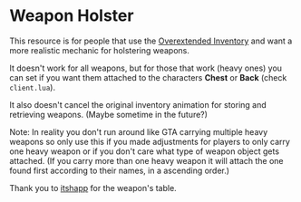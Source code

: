 # Weapon Holster
This resource is for people that use the [Overextended Inventory](https://github.com/overextended/ox_inventory) and want a more realistic mechanic for holstering weapons.

It doesn't work for all weapons, but for those that work (heavy ones) you can set if you want them attached to the characters **Chest** or **Back** (check `client.lua`).

It also doesn't cancel the original inventory animation for storing and retrieving weapons. (Maybe sometime in the future?)

Note: In reality you don't run around like GTA carrying multiple heavy weapons so only use this if you made adjustments for players to only carry one heavy weapon or if you don't care what type of weapon object gets attached. (If you carry more than one heavy weapon it will attach the one found first according to their names, in a ascending order.)

Thank you to [itshapp](https://github.com/itzhapp/ShowWeapon) for the weapon's table.

[^Image]: ![image](https://user-images.githubusercontent.com/1616657/153957729-233016ff-b48a-4c58-8afe-d800cf656d65.png)
